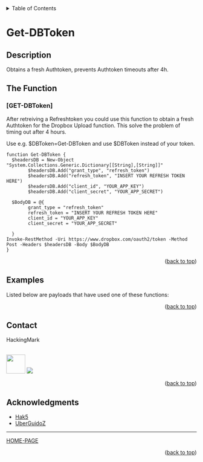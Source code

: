 

<!-- TABLE OF CONTENTS -->
<details>
  <summary>Table of Contents</summary>
  <ol>
    <li><a href="#Description">Description</a></li>
    <li><a href="#The-Function">The Function</a></li>
    <li><a href="#Examples">Examples</a></li>
    <li><a href="#Contact">Contact</a></li>
    <li><a href="#Acknowledgments">Acknowledgments</a></li>
  </ol>
</details>

# Get-DBToken

## Description

Obtains a fresh Authtoken, prevents Authtoken timeouts after 4h. 

## The Function

### [GET-DBToken] 

After retreiving a Refreshtoken you could use this function to obtain a fresh Authtoken for the Dropbox Upload function.
This solve the problem of timing out after 4 hours.

Use e.g. $DBToken=Get-DBToken and use $DBToken instead of your token.

```
function Get-DBToken {
  $headersDB = New-Object "System.Collections.Generic.Dictionary[[String],[String]]"
        $headersDB.Add("grant_type", "refresh_token")
        $headersDB.Add("refresh_token", "INSERT YOUR REFRESH TOKEN HERE")
        $headersDB.Add("client_id", "YOUR_APP_KEY")
        $headersDB.Add("client_secret", "YOUR_APP_SECRET")
  
  $BodyDB = @{
        grant_type = "refresh_token"
        refresh_token = "INSERT YOUR REFRESH TOKEN HERE"
        client_id = "YOUR_APP_KEY"
        client_secret = "YOUR_APP_SECRET"

  }
Invoke-RestMethod -Uri https://www.dropbox.com/oauth2/token -Method Post -Headers $headersDB -Body $BodyDB
}
```
<p align="right">(<a href="#top">back to top</a>)</p>


## Examples 
[//]: # (Examples of scripts that have used your function) 
Listed below are payloads that have used one of these functions:




<p align="right">(<a href="#top">back to top</a>)</p>

<!-- CONTACT -->
## Contact

HackingMark
  <p><br/>

  <img src="https://media.giphy.com/media/VgCDAzcKvsR6OM0uWg/giphy.gif" width="50"> 

  <a href="https://github.com/HackingMark/">
    <img src="https://img.shields.io/badge/GitHub-HackingMark">
  </a>



</p>



<p align="right">(<a href="#top">back to top</a>)</p>

<!-- ACKNOWLEDGMENTS -->
## Acknowledgments

* [Hak5](https://hak5.org/)
* [UberGuidoZ](https://github.com/UberGuidoZ)

***

[HOME-PAGE](https://github.com/I-Am-Jakoby/PowerShell-for-Hackers)

<p align="right">(<a href="#top">back to top</a>)</p>

